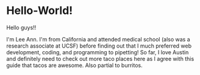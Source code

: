 # Hello-World!

Hello guys!!

I'm Lee Ann. I'm from California and attended medical school (also was a research associate at UCSF) before finding out that I much preferred web development, coding, and programming to pipetting!
So far, I love Austin and definitely need to check out more taco places here as I agree with this guide that tacos are awesome. Also partial to burritos.

